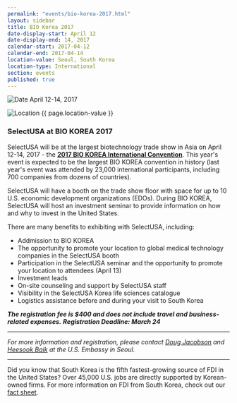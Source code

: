 ```yaml
---
permalink: "events/bio-korea-2017.html"
layout: sidebar
title: BIO Korea 2017
date-display-start: April 12
date-display-end: 14, 2017
calendar-start: 2017-04-12
calendar-end: 2017-04-14
location-value: Seoul, South Korea
location-type: International
section: events
published: true
---
```


![Date](https://google.github.io/material-design-icons/action/svg/design/ic_event_24px.svg "Date") April 12-14, 2017

![Location](http://google.github.io/material-design-icons/social/svg/design/ic_location_city_24px.svg "Location") {{ page.location-value }}

### SelectUSA at BIO KOREA 2017

SelectUSA will be at the largest biotechnology trade show in Asia on April 12-14, 2017 - the **[2017 BIO KOREA International Convention](http://www.biokorea.org/e_default.asp?pLn=Eng)**. This year's event is expected to be the largest BIO KOREA convention in history (last year's event was attended by 23,000 international participants, including 700 companies from dozens of countries).

SelectUSA will have a booth on the trade show floor with space for up to 10 U.S. economic development organizations (EDOs). During BIO KOREA, SelectUSA will host an investment seminar to provide information on how and why to invest in the United States.

There are many benefits to exhibiting with SelectUSA, including:

* Addmission to BIO KOREA
* The opportunity to promote your location to global medical technology companies in the SelectUSA booth
* Participation in the SelectUSA seminar and the opportunity to promote your location to attendees (April 13)
* Investment leads
* On-site counseling and support by SelectUSA staff
* Visibility in the SelectUSA Korea life sciences catalogue
* Logistics assistance before and during your visit to South Korea

_**The registration fee is $400 and does not include travel and business-related expenses.**_
_**Registration Deadline: March 24**_

---

_For more information and registration, please contact [Doug Jacobson](mailto:doug.jacobson@trade.gov) and [Heesook Baik](mailto:heesook.baik@trade.gov) at the U.S. Embassy in Seoul._

---

Did you know that South Korea is the fifth fastest-growing source of FDI in the United States? Over 45,000 U.S. jobs are directly supported by Korean-owned firms. For more information on FDI from South Korea, check out our [fact sheet](http://selectusa.commerce.gov/country-fact-sheets/South_Korea_Fact_Sheet.pdf).

